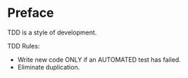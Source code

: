 # Preface

TDD is a style of development.

TDD Rules:

* Write new code ONLY if an AUTOMATED test has failed.
* Eliminate duplication.
